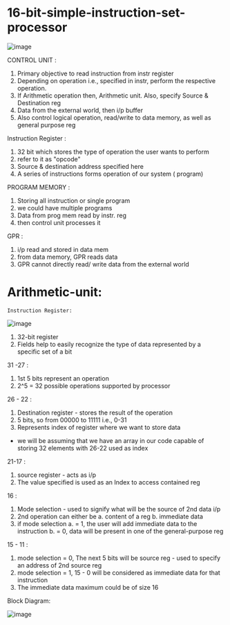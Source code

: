 # 16-bit-simple-instruction-set-processor

![image](https://github.com/kanishk1605/16-bit-simple-instruction-set-processor/assets/105859363/d69b3c46-b33a-42db-b5ff-10126d425ddc)

CONTROL UNIT :
1. Primary objective to read instruction from instr register
2. Depending on operation i.e., specified in instr, perform the respective operation.
3. If Arithmetic operation then, Arithmetic unit. Also, specify Source & Destination reg
4. Data from the external world, then i/p buffer
5. Also control logical operation, read/write to data memory, as well as general purpose reg

Instruction Register :
1. 32 bit which stores the type of operation the user wants to perform
2. refer to it as "opcode"
3. Source & destination address specified here
4. A series of instructions  forms operation of our system ( program)

PROGRAM MEMORY :
1. Storing all instruction or single program
2. we could have multiple programs
3. Data from prog mem read by instr.  reg
4. then control unit processes it

GPR :
1. i/p read and stored in data mem
2. from data memory, GPR reads data
3. GPR cannot directly read/ write data from the external world

# Arithmetic-unit:

    Instruction Register:
    
![image](https://github.com/kanishk1605/16-bit-simple-instruction-set-processor/assets/105859363/624b1023-e5b9-432e-b38b-95fd8e9f0a02)

  1. 32-bit register
  2. Fields help to easily recognize the type of data represented by a specific set of a bit

  31 -27 :
  1. 1st 5 bits represent an operation
  2. 2^5 = 32 possible operations supported by processor

  26 - 22 :
  1. Destination register - stores the result of the operation
  2. 5 bits, so from 00000 to 11111 i.e., 0-31
  3. Represents index of register where we want to store data
  - we will be assuming that we have an array in our code capable of storing 32 elements with 26-22 used as index

  21-17 :
  1. source register - acts as i/p
  2. The value specified is used as an Index to access contained reg

  16 :
  1. Mode selection - used to signify what will be the source of 2nd data i/p
  2. 2nd operation can either be
      a. content of a reg
      b. immediate data
  3. if mode selection
      a. = 1, the user will add immediate data to the instruction
      b. = 0, data will be present in one of the general-purpose reg

  15 - 11 :
  1. mode selection = 0,
     The next 5 bits will be source reg - used to specify an address of 2nd source reg
  2. mode selection = 1,
     15 - 0 will be considered as immediate data for that instruction
  3. The immediate data maximum could be of size 16

Block Diagram:

![image](https://github.com/kanishk1605/16-bit-simple-instruction-set-processor/assets/105859363/6feb15a1-fc41-428f-b92c-3e99e7a6490c)
